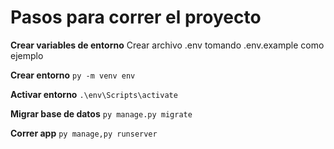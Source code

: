 # Pasos para correr el proyecto

**Crear variables de entorno**
    Crear archivo .env tomando .env.example como ejemplo

**Crear entorno**
    `py -m venv env`

**Activar entorno**
    `.\env\Scripts\activate`

**Migrar base de datos**
    `py manage.py migrate`

**Correr app**
    `py manage,py runserver`
